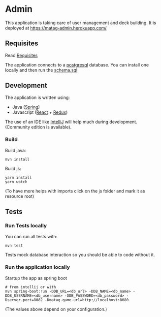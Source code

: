 # Admin

This application is taking care of user management and deck building.
It is deployed at https://matag-admin.herokuapp.com/


## Requisites

Read [Requisites](https://github.com/MatagTheGame/game/wiki/Requisites)
 
The application connects to a [postgresql](https://www.postgresql.org/) database.
You can install one locally and then run the [schema.sql](src/main/resource/schema.sql)

## Development

The application is written using:
 * Java ([Spring](https://spring.io/))
  * Javascript ([React](https://reactjs.org/) + [Redux](https://redux.js.org/))

The use of an IDE like [IntelliJ](https://www.jetbrains.com/idea/download/) will help much during development.
(Community edition is available).


### Build

Build java:

    mvn install
    
Build js:

    yarn install
    yarn watch
    
(To have more helps with imports click on the js folder and mark it as resource root)
    

## Tests

### Run Tests locally

You can run all tests with:

    mvn test

Tests mock database interaction so you should be able to code without it.


### Run the application locally

Startup the app as spring boot

    # from intellij or with
    mvn spring-boot:run -DDB_URL=<db_url> -DDB_NAME=<db_name> -DDB_USERNAME=<db_username> -DDB_PASSWORD=<db_password> -Dserver.port=8082 -Dmatag.game.url=http://localhost:8080
    
(The values above depend on your configuration.)
